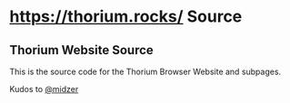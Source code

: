 # https://thorium.rocks/ Source

## Thorium Website Source

This is the source code for the Thorium Browser Website and subpages.

Kudos to <a href="https://github.com/midzer">@midzer</a>

